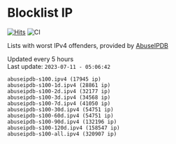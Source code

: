 # Blocklist IP

[![Hits](https://hits.seeyoufarm.com/api/count/incr/badge.svg?url=https%3A%2F%2Fgithub.com%2Fborestad%2Fblocklist-ip%2F&count_bg=%2379C83D&title_bg=%23555555&icon=&icon_color=%23E7E7E7&title=hits&edge_flat=false)](https://hits.seeyoufarm.com)  ![CI](https://img.shields.io/github/workflow/status/borestad/blocklist-ip/CI?style=flat-square)

Lists with worst IPv4 offenders, provided by [AbuseIPDB](https://www.abuseipdb.com/)

<!-- FOOTER-PLACEHOLDER -->
Updated every 5 hours<br>
Last update: `2023-07-11 - 05:06:42`
```
abuseipdb-s100.ipv4 (17945 ip)
abuseipdb-s100-1d.ipv4 (28861 ip)
abuseipdb-s100-2d.ipv4 (32177 ip)
abuseipdb-s100-3d.ipv4 (34568 ip)
abuseipdb-s100-7d.ipv4 (41050 ip)
abuseipdb-s100-30d.ipv4 (54751 ip)
abuseipdb-s100-60d.ipv4 (54751 ip)
abuseipdb-s100-90d.ipv4 (132196 ip)
abuseipdb-s100-120d.ipv4 (158547 ip)
abuseipdb-s100-all.ipv4 (320907 ip)
```
